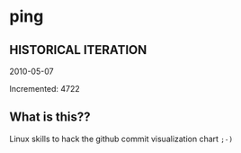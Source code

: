 # ping

## HISTORICAL ITERATION
2010-05-07

Incremented: 4722

## What is this?? 
Linux skills to hack the github commit visualization chart `;-)`
